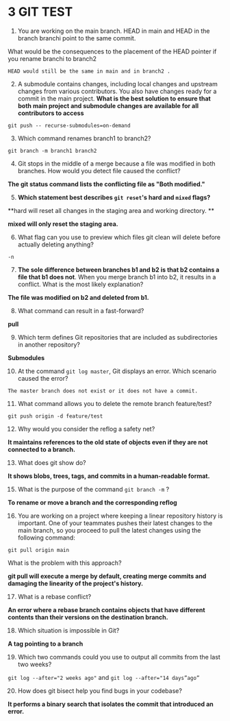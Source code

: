 
# 3 GIT TEST 

1. You are working on the main branch. HEAD in main and HEAD in the branch branchi point to the same commit.

What would be the consequences to the placement of the HEAD pointer if you rename branchi to branch2


```
HEAD would still be the same in main and in branch2 .
```


2. A submodule contains changes, including local changes and upstream changes from various contributors. You also have changes ready for a commit in the main project. **What is the best solution to ensure that both main project and submodule changes are available for all contributors to access**

```
git push -- recurse-submodules=on-demand
```

3. Which command renames branch1 to branch2?

```
git branch -m branch1 branch2
```

4. Git stops in the middle of a merge because a file was modified in both branches. How would you detect file caused the conflict? 

**The git status command lists the conflicting file as "Both modified."**


5. **Which statement best describes `git reset`'s hard and `mixed` flags?**

**hard will reset all changes in the staging area and working directory. **

**mixed will only reset the staging area.**

6. What flag can you use to preview which files git clean will delete before actually deleting anything?

```
-n 
```

7. **The sole difference between branches b1 and b2 is that b2 contains a file that b1 does not**. When you merge branch b1 into b2, it results in a conflict. What is the most likely explanation?

**The file was modified on b2 and deleted from b1.**

8. What command can result in a fast-forward?

**pull**

9. Which term defines Git repositories that are included as subdirectories in another repository?

**Submodules**

10. At the command `git log master`, Git displays an error. Which scenario caused the error?

```
The master branch does not exist or it does not have a commit.
```

11. What command allows you to delete the remote branch feature/test?

```
git push origin -d feature/test
```

12. Why would you consider the reflog a safety net?

**It maintains references to the old state of objects even if they are not connected to a branch.**


13. What does git show do?

**It shows blobs, trees, tags, and commits in a human-readable format.**

15. What is the purpose of the command `git branch -m` ?

**To rename or move a branch and the corresponding reflog**


16. You are working on a project where keeping a linear repository history is important. One of your teammates pushes their latest changes to the main branch, so you proceed to pull the latest changes using the following command:

`git pull origin main`


What is the problem with this approach?


**git pull will execute a merge by default, creating merge commits and damaging the linearity of the project's history.**


17. What is a rebase conflict?

**An error where a rebase branch contains objects that have different contents than their versions on the destination branch.**

18. Which situation is impossible in Git?

**A tag pointing to a branch**

19. Which two commands could you use to output all commits from the last two weeks?

`git log --after="2 weeks ago"` and `git log --after="14 days”ago”`


20. How does git bisect help you find bugs in your codebase?

**It performs a binary search that isolates the commit that introduced an error.**